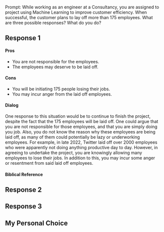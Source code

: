 Prompt: While working as an engineer at a Consultancy, you are assigned to project using Machine Learning to improve customer efficiency. When successful, the customer plans to lay off more than 175 employees. What are three possible responses? What do you do?

<h2>Response 1</h2>

<h4>Pros</h4>

- You are not responsible for the employees.
- The employees may deserve to be laid off.

<h4>Cons</h4>

- You will be initiating 175 people losing their jobs.
- You may incur anger from the laid off employees.

<h4>Dialog</h4>

<p> One response to this situation would be to continue to finish the project, despite the fact that the 175 employees will be laid off. One could argue that you are not responsible for those employees, and that you are simply doing you job. Also, you do not know the reason why these employees are being laid off, as many of them could potentially be lazy or underworking employees. For example, in late 2022, Twitter laid off over 2000 employees who were apparently not doing anything productive day to day. However, in agreeing to undertake the project, you are knowingly allowing many employees to lose their jobs. In addition to this, you may incur some anger or resentment from said laid off employees.</p>

<h4>Biblical Reference</h4>

<p> </p>






<h2>Response 2</h2>

<h2>Response 3</h2>

<h2>My Personal Choice</h2>

<p> </p>